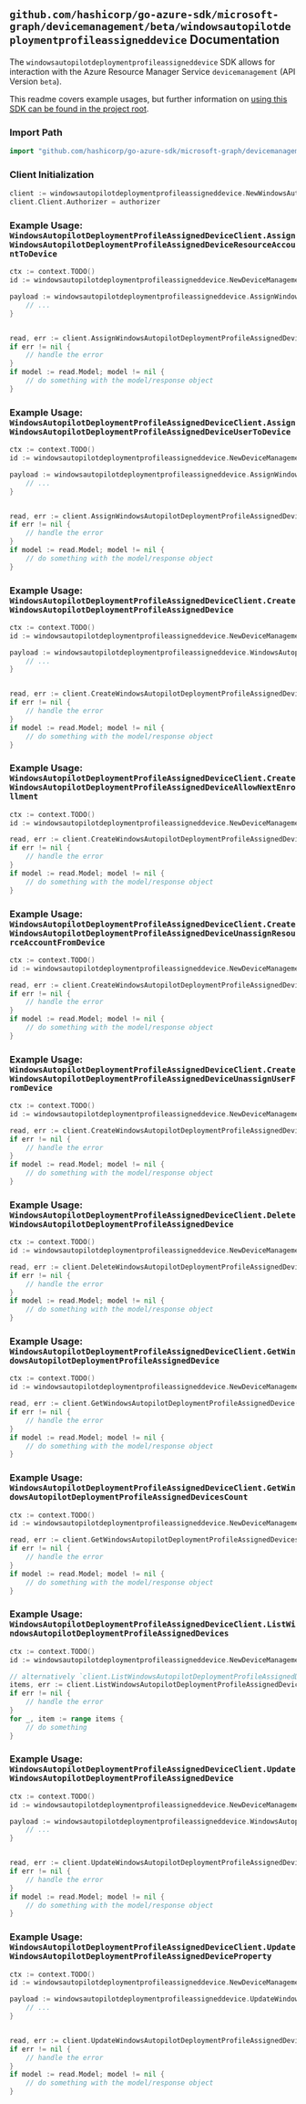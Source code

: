 
## `github.com/hashicorp/go-azure-sdk/microsoft-graph/devicemanagement/beta/windowsautopilotdeploymentprofileassigneddevice` Documentation

The `windowsautopilotdeploymentprofileassigneddevice` SDK allows for interaction with the Azure Resource Manager Service `devicemanagement` (API Version `beta`).

This readme covers example usages, but further information on [using this SDK can be found in the project root](https://github.com/hashicorp/go-azure-sdk/tree/main/docs).

### Import Path

```go
import "github.com/hashicorp/go-azure-sdk/microsoft-graph/devicemanagement/beta/windowsautopilotdeploymentprofileassigneddevice"
```


### Client Initialization

```go
client := windowsautopilotdeploymentprofileassigneddevice.NewWindowsAutopilotDeploymentProfileAssignedDeviceClientWithBaseURI("https://management.azure.com")
client.Client.Authorizer = authorizer
```


### Example Usage: `WindowsAutopilotDeploymentProfileAssignedDeviceClient.AssignWindowsAutopilotDeploymentProfileAssignedDeviceResourceAccountToDevice`

```go
ctx := context.TODO()
id := windowsautopilotdeploymentprofileassigneddevice.NewDeviceManagementWindowsAutopilotDeploymentProfileIdAssignedDeviceID("windowsAutopilotDeploymentProfileIdValue", "windowsAutopilotDeviceIdentityIdValue")

payload := windowsautopilotdeploymentprofileassigneddevice.AssignWindowsAutopilotDeploymentProfileAssignedDeviceResourceAccountToDeviceRequest{
	// ...
}


read, err := client.AssignWindowsAutopilotDeploymentProfileAssignedDeviceResourceAccountToDevice(ctx, id, payload)
if err != nil {
	// handle the error
}
if model := read.Model; model != nil {
	// do something with the model/response object
}
```


### Example Usage: `WindowsAutopilotDeploymentProfileAssignedDeviceClient.AssignWindowsAutopilotDeploymentProfileAssignedDeviceUserToDevice`

```go
ctx := context.TODO()
id := windowsautopilotdeploymentprofileassigneddevice.NewDeviceManagementWindowsAutopilotDeploymentProfileIdAssignedDeviceID("windowsAutopilotDeploymentProfileIdValue", "windowsAutopilotDeviceIdentityIdValue")

payload := windowsautopilotdeploymentprofileassigneddevice.AssignWindowsAutopilotDeploymentProfileAssignedDeviceUserToDeviceRequest{
	// ...
}


read, err := client.AssignWindowsAutopilotDeploymentProfileAssignedDeviceUserToDevice(ctx, id, payload)
if err != nil {
	// handle the error
}
if model := read.Model; model != nil {
	// do something with the model/response object
}
```


### Example Usage: `WindowsAutopilotDeploymentProfileAssignedDeviceClient.CreateWindowsAutopilotDeploymentProfileAssignedDevice`

```go
ctx := context.TODO()
id := windowsautopilotdeploymentprofileassigneddevice.NewDeviceManagementWindowsAutopilotDeploymentProfileID("windowsAutopilotDeploymentProfileIdValue")

payload := windowsautopilotdeploymentprofileassigneddevice.WindowsAutopilotDeviceIdentity{
	// ...
}


read, err := client.CreateWindowsAutopilotDeploymentProfileAssignedDevice(ctx, id, payload)
if err != nil {
	// handle the error
}
if model := read.Model; model != nil {
	// do something with the model/response object
}
```


### Example Usage: `WindowsAutopilotDeploymentProfileAssignedDeviceClient.CreateWindowsAutopilotDeploymentProfileAssignedDeviceAllowNextEnrollment`

```go
ctx := context.TODO()
id := windowsautopilotdeploymentprofileassigneddevice.NewDeviceManagementWindowsAutopilotDeploymentProfileIdAssignedDeviceID("windowsAutopilotDeploymentProfileIdValue", "windowsAutopilotDeviceIdentityIdValue")

read, err := client.CreateWindowsAutopilotDeploymentProfileAssignedDeviceAllowNextEnrollment(ctx, id)
if err != nil {
	// handle the error
}
if model := read.Model; model != nil {
	// do something with the model/response object
}
```


### Example Usage: `WindowsAutopilotDeploymentProfileAssignedDeviceClient.CreateWindowsAutopilotDeploymentProfileAssignedDeviceUnassignResourceAccountFromDevice`

```go
ctx := context.TODO()
id := windowsautopilotdeploymentprofileassigneddevice.NewDeviceManagementWindowsAutopilotDeploymentProfileIdAssignedDeviceID("windowsAutopilotDeploymentProfileIdValue", "windowsAutopilotDeviceIdentityIdValue")

read, err := client.CreateWindowsAutopilotDeploymentProfileAssignedDeviceUnassignResourceAccountFromDevice(ctx, id)
if err != nil {
	// handle the error
}
if model := read.Model; model != nil {
	// do something with the model/response object
}
```


### Example Usage: `WindowsAutopilotDeploymentProfileAssignedDeviceClient.CreateWindowsAutopilotDeploymentProfileAssignedDeviceUnassignUserFromDevice`

```go
ctx := context.TODO()
id := windowsautopilotdeploymentprofileassigneddevice.NewDeviceManagementWindowsAutopilotDeploymentProfileIdAssignedDeviceID("windowsAutopilotDeploymentProfileIdValue", "windowsAutopilotDeviceIdentityIdValue")

read, err := client.CreateWindowsAutopilotDeploymentProfileAssignedDeviceUnassignUserFromDevice(ctx, id)
if err != nil {
	// handle the error
}
if model := read.Model; model != nil {
	// do something with the model/response object
}
```


### Example Usage: `WindowsAutopilotDeploymentProfileAssignedDeviceClient.DeleteWindowsAutopilotDeploymentProfileAssignedDevice`

```go
ctx := context.TODO()
id := windowsautopilotdeploymentprofileassigneddevice.NewDeviceManagementWindowsAutopilotDeploymentProfileIdAssignedDeviceID("windowsAutopilotDeploymentProfileIdValue", "windowsAutopilotDeviceIdentityIdValue")

read, err := client.DeleteWindowsAutopilotDeploymentProfileAssignedDevice(ctx, id, windowsautopilotdeploymentprofileassigneddevice.DefaultDeleteWindowsAutopilotDeploymentProfileAssignedDeviceOperationOptions())
if err != nil {
	// handle the error
}
if model := read.Model; model != nil {
	// do something with the model/response object
}
```


### Example Usage: `WindowsAutopilotDeploymentProfileAssignedDeviceClient.GetWindowsAutopilotDeploymentProfileAssignedDevice`

```go
ctx := context.TODO()
id := windowsautopilotdeploymentprofileassigneddevice.NewDeviceManagementWindowsAutopilotDeploymentProfileIdAssignedDeviceID("windowsAutopilotDeploymentProfileIdValue", "windowsAutopilotDeviceIdentityIdValue")

read, err := client.GetWindowsAutopilotDeploymentProfileAssignedDevice(ctx, id, windowsautopilotdeploymentprofileassigneddevice.DefaultGetWindowsAutopilotDeploymentProfileAssignedDeviceOperationOptions())
if err != nil {
	// handle the error
}
if model := read.Model; model != nil {
	// do something with the model/response object
}
```


### Example Usage: `WindowsAutopilotDeploymentProfileAssignedDeviceClient.GetWindowsAutopilotDeploymentProfileAssignedDevicesCount`

```go
ctx := context.TODO()
id := windowsautopilotdeploymentprofileassigneddevice.NewDeviceManagementWindowsAutopilotDeploymentProfileID("windowsAutopilotDeploymentProfileIdValue")

read, err := client.GetWindowsAutopilotDeploymentProfileAssignedDevicesCount(ctx, id, windowsautopilotdeploymentprofileassigneddevice.DefaultGetWindowsAutopilotDeploymentProfileAssignedDevicesCountOperationOptions())
if err != nil {
	// handle the error
}
if model := read.Model; model != nil {
	// do something with the model/response object
}
```


### Example Usage: `WindowsAutopilotDeploymentProfileAssignedDeviceClient.ListWindowsAutopilotDeploymentProfileAssignedDevices`

```go
ctx := context.TODO()
id := windowsautopilotdeploymentprofileassigneddevice.NewDeviceManagementWindowsAutopilotDeploymentProfileID("windowsAutopilotDeploymentProfileIdValue")

// alternatively `client.ListWindowsAutopilotDeploymentProfileAssignedDevices(ctx, id, windowsautopilotdeploymentprofileassigneddevice.DefaultListWindowsAutopilotDeploymentProfileAssignedDevicesOperationOptions())` can be used to do batched pagination
items, err := client.ListWindowsAutopilotDeploymentProfileAssignedDevicesComplete(ctx, id, windowsautopilotdeploymentprofileassigneddevice.DefaultListWindowsAutopilotDeploymentProfileAssignedDevicesOperationOptions())
if err != nil {
	// handle the error
}
for _, item := range items {
	// do something
}
```


### Example Usage: `WindowsAutopilotDeploymentProfileAssignedDeviceClient.UpdateWindowsAutopilotDeploymentProfileAssignedDevice`

```go
ctx := context.TODO()
id := windowsautopilotdeploymentprofileassigneddevice.NewDeviceManagementWindowsAutopilotDeploymentProfileIdAssignedDeviceID("windowsAutopilotDeploymentProfileIdValue", "windowsAutopilotDeviceIdentityIdValue")

payload := windowsautopilotdeploymentprofileassigneddevice.WindowsAutopilotDeviceIdentity{
	// ...
}


read, err := client.UpdateWindowsAutopilotDeploymentProfileAssignedDevice(ctx, id, payload)
if err != nil {
	// handle the error
}
if model := read.Model; model != nil {
	// do something with the model/response object
}
```


### Example Usage: `WindowsAutopilotDeploymentProfileAssignedDeviceClient.UpdateWindowsAutopilotDeploymentProfileAssignedDeviceProperty`

```go
ctx := context.TODO()
id := windowsautopilotdeploymentprofileassigneddevice.NewDeviceManagementWindowsAutopilotDeploymentProfileIdAssignedDeviceID("windowsAutopilotDeploymentProfileIdValue", "windowsAutopilotDeviceIdentityIdValue")

payload := windowsautopilotdeploymentprofileassigneddevice.UpdateWindowsAutopilotDeploymentProfileAssignedDevicePropertyRequest{
	// ...
}


read, err := client.UpdateWindowsAutopilotDeploymentProfileAssignedDeviceProperty(ctx, id, payload)
if err != nil {
	// handle the error
}
if model := read.Model; model != nil {
	// do something with the model/response object
}
```
